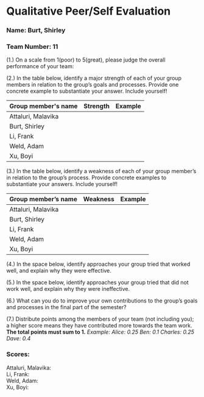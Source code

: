# Qualitative Peer/Self Evaluation

### Name: Burt, Shirley
### Team Number: 11

(1.) On a scale from 1(poor) to 5(great), please judge the overall performance of your team:

(2.) In the table below, identify a major strength of each of your group members in relation to the group’s goals and processes. Provide one concrete example to substantiate your answer. Include yourself!

| Group member's name | Strength | Example |
| ------------------- | -------- | ------- |
|Attaluri, Malavika|||
|Burt, Shirley|||
|Li, Frank|||
|Weld, Adam|||
|Xu, Boyi|||

(3.) In the table below, identify a weakness of each of your group member’s in relation to the group’s process. Provide concrete examples to substantiate your answers. Include yourself!

| Group member’s name | Weakness | Example |
| ------------------- | -------- | ------- |
|Attaluri, Malavika|||
|Burt, Shirley|||
|Li, Frank|||
|Weld, Adam|||
|Xu, Boyi|||

(4.) In the space below, identify approaches your group tried that worked well, and explain why they were effective.

(5.) In the space below, identify approaches your group tried that did not work well, and explain why they were ineffective.

(6.) What can you do to improve your own contributions to the group’s goals and processes in the final part of the semester?

(7.) Distribute points among the members of your team (not including you); a higher score means they have contributed more towards the team work. **The total points must sum to 1.**
*Example:
Alice: 0.25
Ben: 0.1
Charles: 0.25
Dave: 0.4*

### Scores:
Attaluri, Malavika:  
Li, Frank:  
Weld, Adam:  
Xu, Boyi:  

